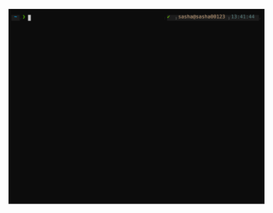 <p align="center">
  <img src="https://raw.githubusercontent.com/sasha00123/sasha00123/master/termtosvg_66gsur36.svg" alt="Arch Linux"></img>
</p>
